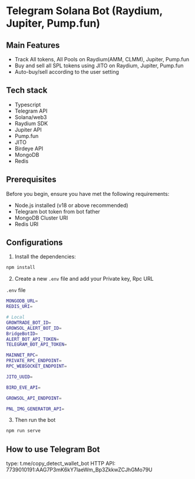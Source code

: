 # Telegram Solana Bot (Raydium, Jupiter, Pump.fun)

## Main Features

- Track All tokens, All Pools on Raydium(AMM, CLMM), Jupiter, Pump.fun
- Buy and sell all SPL tokens using JITO on Raydium, Jupiter, Pump.fun
- Auto-buy/sell according to the user setting

## Tech stack

- Typescript
- Telegram API
- Solana/web3
- Raydium SDK
- Jupiter API
- Pump.fun
- JITO
- Birdeye API
- MongoDB
- Redis

## Prerequisites

Before you begin, ensure you have met the following requirements:

- Node.js installed (v18 or above recommended)
- Telegram bot token from bot father
- MongoDB Cluster URI
- Redis URI

## Configurations

1. Install the dependencies:

```sh
npm install
```

2. Create a new `.env` file and add your Private key, Rpc URL

`.env` file

```sh
MONGODB_URL=
REDIS_URI=

# Local
GROWTRADE_BOT_ID=
GROWSOL_ALERT_BOT_ID=
BridgeBotID=
ALERT_BOT_API_TOKEN=
TELEGRAM_BOT_API_TOKEN=

MAINNET_RPC=
PRIVATE_RPC_ENDPOINT=
RPC_WEBSOCKET_ENDPOINT=

JITO_UUID=

BIRD_EVE_API=

GROWSOL_API_ENDPOINT=

PNL_IMG_GENERATOR_API=

```

3. Then run the bot

```sh
npm run serve
```

## How to use Telegram Bot

type: t.me/copy_detect_wallet_bot
HTTP API: 7739010191:AAG7P3mK6kY7laeWm_Bp3ZkkwZCJhGMo79U
